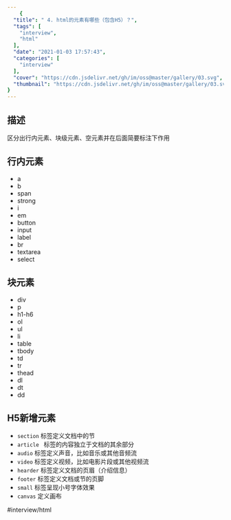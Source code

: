 ```yaml
---
    {
  "title": " 4. html的元素有哪些（包含H5）？",
  "tags": [
    "interview",
    "html"
  ],
  "date": "2021-01-03 17:57:43",
  "categories": [
    "interview"
  ],
  "cover": "https://cdn.jsdelivr.net/gh/im/oss@master/gallery/03.svg",
  "thumbnail": "https://cdn.jsdelivr.net/gh/im/oss@master/gallery/03.svg"
}
---
```

    

## 描述

区分出行内元素、块级元素、空元素并在后面简要标注下作用
<!--more-->
## 行内元素

- a
- b
- span
- strong
- i
- em
- button
- input
- label
- br
- textarea
- select


## 块元素

- div
- p
- h1-h6
- ol
- ul
- li
- table
- tbody
- td
- tr
- thead
- dl
- dt
- dd

## H5新增元素

- `section`  标签定义文档中的节
- `article ` 标签的内容独立于文档的其余部分
- `audio` 标签定义声音，比如音乐或其他音频流
- `video` 标签定义视频，比如电影片段或其他视频流
- `hearder` 标签定义文档的页眉（介绍信息）
- `footer` 标签定义文档或节的页脚
- `small` 标签呈现小号字体效果
- `canvas` 定义画布

#interview/html